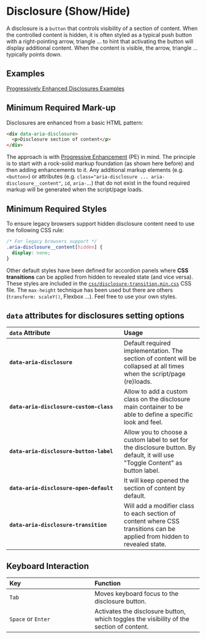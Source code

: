 
# Disclosure (Show/Hide)

A disclosure is a `button` that controls visibility of a section of content. When the controlled content is hidden, it is often styled as a typical push button with a right-pointing arrow, triangle ... to hint that activating the button will display additional content. When the content is visible, the arrow, triangle ... typically points down.

## Examples

[Progressively Enhanced Disclosures Examples](https://smillart.github.io/WAI-ARIA-Patterns-And-Widgets/examples/disclosure/)

## Minimum Required Mark-up

Disclosures are enhanced from a basic HTML pattern:

```html
<div data-aria-disclosure>
  <p>Disclosure section of content</p>
</div>
```

The approach is with [Progressive Enhancement](https://developer.mozilla.org/en-US/docs/Glossary/Progressive_Enhancement) (PE) in mind. The principle is to start with a rock-solid markup foundation (as shown here before) and then adding enhancements to it. Any additional markup elements (e.g. `<button>`) or attributes (e.g. `class="aria-disclosure ... aria-disclosure__content"`, `id`, `aria-`...) that do not exist in the found required markup will be generated when the script/page loads.

## Minimum Required Styles

To ensure legacy browsers support hidden disclosure content need to use the following CSS rule:

```css
/* For legacy browsers support */
.aria-disclosure__content[hidden] {
  display: none;
}
```

Other default styles have been defined for accordion panels where **CSS transitions** can be applied from hidden to revealed state (and vice versa). These styles are included in the [`css/disclosure-transition.min.css`](css/disclosure-transition.min.css) CSS file. The `max-height` technique has been used but there are others (`transform: scaleY()`, Flexbox ...). Feel free to use your own styles.

## `data` attributes for disclosures setting options

| `data`&nbsp;Attribute&nbsp;&nbsp;&nbsp;&nbsp;&nbsp;&nbsp;&nbsp;&nbsp;&nbsp;&nbsp;&nbsp;&nbsp;&nbsp;&nbsp;&nbsp;&nbsp;&nbsp;&nbsp;&nbsp;&nbsp;&nbsp;&nbsp;&nbsp;&nbsp;&nbsp;&nbsp;&nbsp;&nbsp;&nbsp;&nbsp;&nbsp;&nbsp;&nbsp;&nbsp;&nbsp;&nbsp;&nbsp;&nbsp;&nbsp;&nbsp;&nbsp; | Usage |
|:--|:--|
| **`data-aria-disclosure`** | Default required implementation. The section of content will be collapsed at all times when the script/page (re)loads. |
| **`data-aria-disclosure-custom-class`** | Allow to add a custom class on the disclosure main container to be able to define a specific look and feel. |
| **`data-aria-disclosure-button-label`** | Allow you to choose a custom label to set for the disclosure button. By default, it will use "Toggle Content" as button label. |
| **`data-aria-disclosure-open-default`** | It will keep opened the section of content by default. |
| **`data-aria-disclosure-transition`** | Will add a modifier class to each section of content where CSS transitions can be applied from hidden to revealed state. |

## Keyboard Interaction

| Key&nbsp;&nbsp;&nbsp;&nbsp;&nbsp;&nbsp;&nbsp;&nbsp;&nbsp;&nbsp;&nbsp;&nbsp;&nbsp;&nbsp;&nbsp;&nbsp;&nbsp;&nbsp;&nbsp;&nbsp;&nbsp;&nbsp;&nbsp;&nbsp;&nbsp;&nbsp;&nbsp;&nbsp;&nbsp;&nbsp;&nbsp;&nbsp;&nbsp;&nbsp;&nbsp;&nbsp;&nbsp;&nbsp;&nbsp;&nbsp;&nbsp; | Function |
|:--|:--|
| `Tab` | Moves keyboard focus to the disclosure button. |
| `Space` or `Enter` | Activates the disclosure button, which toggles the visibility of the section of content. |
